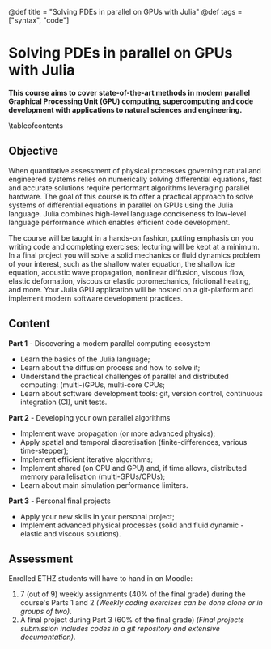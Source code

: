 @def title = "Solving PDEs in parallel on GPUs with Julia"
@def tags = ["syntax", "code"]

# Solving PDEs in parallel on GPUs with Julia

**This course aims to cover state-of-the-art methods in modern parallel Graphical Processing Unit (GPU) computing, supercomputing and code development with applications to natural sciences and engineering.**

\tableofcontents <!-- you can use \toc as well -->

## Objective
When quantitative assessment of physical processes governing natural and engineered systems relies on numerically solving differential equations, fast and accurate solutions require performant algorithms leveraging parallel hardware. The goal of this course is to offer a practical approach to solve systems of differential equations in parallel on GPUs using the Julia language. Julia combines high-level language conciseness to low-level language performance which enables efficient code development. 

The course will be taught in a hands-on fashion, putting emphasis on you writing code and completing exercises; lecturing will be kept at a minimum. In a final project you will solve a solid mechanics or fluid dynamics problem of your interest, such as the shallow water equation, the shallow ice equation, acoustic wave propagation, nonlinear diffusion, viscous flow, elastic deformation, viscous or elastic poromechanics, frictional heating, and more. Your Julia GPU application will be hosted on a git-platform and implement modern software development practices.

## Content
**Part 1** - Discovering a modern parallel computing ecosystem
- Learn the basics of the Julia language;
- Learn about the diffusion process and how to solve it;
- Understand the practical challenges of parallel and distributed computing: (multi-)GPUs, multi-core CPUs;
- Learn about software development tools: git, version control, continuous integration (CI), unit tests.

**Part 2** - Developing your own parallel algorithms
- Implement wave propagation (or more advanced physics);
- Apply spatial and temporal discretisation (finite-differences, various time-stepper);
- Implement efficient iterative algorithms;
- Implement shared (on CPU and GPU) and, if time allows, distributed memory parallelisation (multi-GPUs/CPUs);
- Learn about main simulation performance limiters.

**Part 3** - Personal final projects
- Apply your new skills in your personal project;
- Implement advanced physical processes (solid and fluid dynamic - elastic and viscous solutions).

## Assessment
Enrolled ETHZ students will have to hand in on Moodle:
1. 7 (out of 9) weekly assignments (40% of the final grade) during the course's Parts 1 and 2 _(Weekly coding exercises can be done alone or in groups of two)_.
2. A final project during Part 3 (60% of the final grade) _(Final projects submission includes codes in a git repository and extensive documentation)_.

